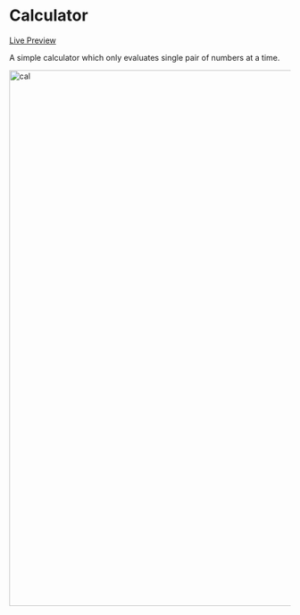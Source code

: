 # Calculator

<a href = "https://renijs.github.io/Calculator/">Live Preview</a>

A simple calculator which only evaluates single pair of numbers at a time.

<img width="959" alt="cal" src="https://user-images.githubusercontent.com/69236889/152909640-d20bee24-c7c7-44d3-8157-23b558f3776e.png">
